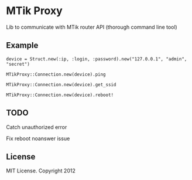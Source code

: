 # MTik Proxy 

Lib to communicate with MTik router API (thorough command line tool)

## Example

`device = Struct.new(:ip, :login, :password).new("127.0.0.1", "admin", "secret")`

`MTikProxy::Connection.new(device).ping`

`MTikProxy::Connection.new(device).get_ssid`

`MTikProxy::Connection.new(device).reboot!`

## TODO

Catch unauthorized error

Fix reboot noanswer issue

## License

MIT License. Copyright 2012
